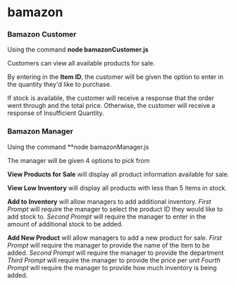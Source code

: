 # bamazon

### Bamazon Customer

Using the command **node bamazonCustomer.js**

Customers can view all available products for sale.

By entering in the **Item ID**, the customer will be given the option to enter in the quantity they'd like to purchase.

If stock is available, the customer will receive a response that the order went through and the total price.  Otherwise, the customer will receive a response of Insufficient Quantity.

### Bamazon Manager

Using the command **node bamazonManager.js

The manager will be given 4 options to pick from

**View Products for Sale** will display all product information available for sale.

**View Low Inventory** will display all products with less than 5 items in stock.

**Add to Inventory** will allow managers to add additional inventory.
    _First Prompt_ will require the manager to select the product ID they would like to add stock to.
    _Second Prompt_ will require the manager to enter in the amount of additional stock to be added.
    
**Add New Product** will allow managers to add a new product for sale.
  _First Prompt_ will require the manager to provide the name of the item to be added.
  _Second Prompt_ will require the manager to provide the department
  _Third Prompt_ will require the manager to provide the price per unit
  _Fourth Prompt_ will require the manager to provide how much inventory is being added.
  
